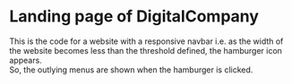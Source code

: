 # Landing page of DigitalCompany  
This is the code for a website with a responsive navbar i.e. as the width of the website becomes less than the threshold defined, the hamburger icon appears.  
So, the outlying menus are shown when the hamburger is clicked.
